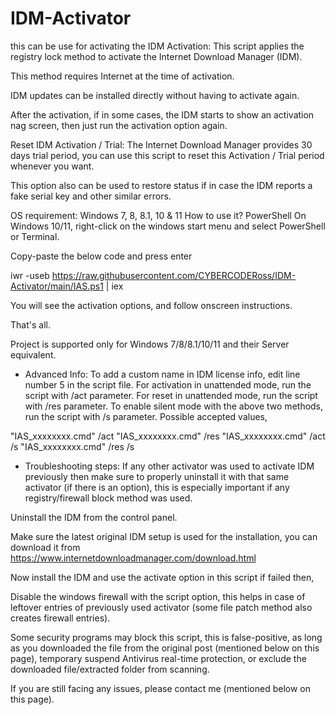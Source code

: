 # IDM-Activator
this can be use for activating the IDM
Activation:
This script applies the registry lock method to activate the Internet Download Manager (IDM).

This method requires Internet at the time of activation.

IDM updates can be installed directly without having to activate again.

After the activation, if in some cases, the IDM starts to show an activation nag screen, then just run the activation option again.

Reset IDM Activation / Trial:
The Internet Download Manager provides 30 days trial period, you can use this script to reset this Activation / Trial period whenever you want.

This option also can be used to restore status if in case the IDM reports a fake serial key and other similar errors.

OS requirement: Windows 7, 8, 8.1, 10 & 11
How to use it?
PowerShell
On Windows 10/11, right-click on the windows start menu and select PowerShell or Terminal.

Copy-paste the below code and press enter

iwr -useb https://raw.githubusercontent.com/CYBERCODERoss/IDM-Activator/main/IAS.ps1 | iex

You will see the activation options, and follow onscreen instructions.

That's all.

Project is supported only for Windows 7/8/8.1/10/11 and their Server equivalent.
- Advanced Info:
To add a custom name in IDM license info, edit line number 5 in the script file.
For activation in unattended mode, run the script with /act parameter.
For reset in unattended mode, run the script with /res parameter.
To enable silent mode with the above two methods, run the script with /s parameter.
Possible accepted values,

"IAS_xxxxxxxx.cmd" /act "IAS_xxxxxxxx.cmd" /res "IAS_xxxxxxxx.cmd" /act /s "IAS_xxxxxxxx.cmd" /res /s

- Troubleshooting steps:
If any other activator was used to activate IDM previously then make sure to properly uninstall it with that same activator (if there is an option), this is especially important if any registry/firewall block method was used.

Uninstall the IDM from the control panel.

Make sure the latest original IDM setup is used for the installation, you can download it from https://www.internetdownloadmanager.com/download.html

Now install the IDM and use the activate option in this script if failed then,

Disable the windows firewall with the script option, this helps in case of leftover entries of previously used activator (some file patch method also creates firewall entries).

Some security programs may block this script, this is false-positive, as long as you downloaded the file from the original post (mentioned below on this page), temporary suspend Antivirus real-time protection, or exclude the downloaded file/extracted folder from scanning.

If you are still facing any issues, please contact me (mentioned below on this page).
